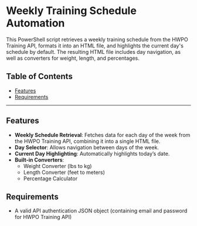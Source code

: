 # Weekly Training Schedule Automation

This PowerShell script retrieves a weekly training schedule from the HWPO Training API, formats it into an HTML file, and highlights the current day's schedule by default. The resulting HTML file includes day navigation, as well as converters for weight, length, and percentages.

## Table of Contents
- [Features](#features)
- [Requirements](#requirements)

---

## Features
- **Weekly Schedule Retrieval**: Fetches data for each day of the week from the HWPO Training API, combining it into a single HTML file.
- **Day Selector**: Allows navigation between days of the week.
- **Current Day Highlighting**: Automatically highlights today’s date.
- **Built-in Converters**:
  - Weight Converter (lbs to kg)
  - Length Converter (feet to meters)
  - Percentage Calculator

## Requirements
- A valid API authentication JSON object (containing email and password for HWPO Training API)